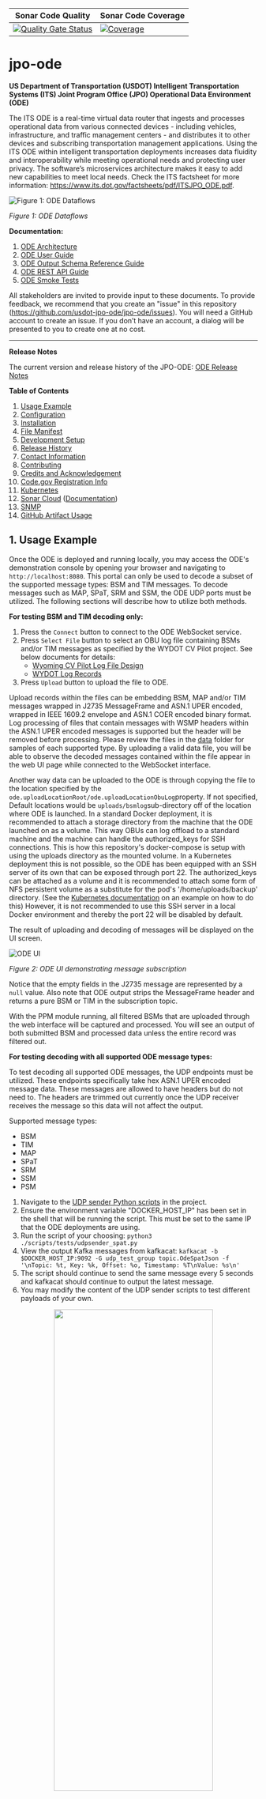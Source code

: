 | Sonar Code Quality | Sonar Code Coverage |
|---------------------|---------------------|
[![Quality Gate Status](https://sonarcloud.io/api/project_badges/measure?project=usdot.jpo.ode%3Ajpo-ode&metric=alert_status)](https://sonarcloud.io/dashboard?id=usdot.jpo.ode%3Ajpo-ode) | [![Coverage](https://sonarcloud.io/api/project_badges/measure?project=usdot.jpo.ode%3Ajpo-ode&metric=coverage)](https://sonarcloud.io/dashboard?id=usdot.jpo.ode%3Ajpo-ode) |

# jpo-ode

**US Department of Transportation (USDOT) Intelligent Transportation Systems (ITS) Joint Program Office (JPO) Operational Data Environment (ODE)**

The ITS ODE is a real-time virtual data router that ingests and processes operational data from various connected devices - including vehicles, infrastructure, and traffic management centers - and distributes it to other devices and subscribing transportation management applications. Using the ITS ODE within intelligent transportation deployments increases data fluidity and interoperability while meeting operational needs and protecting user privacy. The software’s microservices architecture makes it easy to add new capabilities to meet local needs. Check the ITS factsheet for more information: <https://www.its.dot.gov/factsheets/pdf/ITSJPO_ODE.pdf>.

![Figure 1: ODE Dataflows](docs/images/readme/figure1.png)

_Figure 1: ODE Dataflows_

**Documentation:**

1. [ODE Architecture](docs/Architecture.md)
1. [ODE User Guide](docs/UserGuide.md)
1. [ODE Output Schema Reference Guide](docs/ODE_Output_Schema_Reference.docx)
1. [ODE REST API Guide](https://usdot-jpo-ode.github.io/)
1. [ODE Smoke Tests](https://github.com/usdot-jpo-ode/jpo-ode/wiki/JPO-ODE-QA-Documents)

All stakeholders are invited to provide input to these documents. To provide feedback, we recommend that you create an "issue" in this repository (<https://github.com/usdot-jpo-ode/jpo-ode/issues>). You will need a GitHub account to create an issue. If you don’t have an account, a dialog will be presented to you to create one at no cost.

---

<a name="toc"></a>

**Release Notes**

The current version and release history of the JPO-ODE: [ODE Release Notes](<docs/Release_notes.md>)

**Table of Contents**

1. [Usage Example](#usage-example)
1. [Configuration](#configuration)
1. [Installation](#installation)
1. [File Manifest](#file-manifest)
1. [Development Setup](#development-setup)
1. [Release History](#release-history)
1. [Contact Information](#contact-information)
1. [Contributing](#contributing)
1. [Credits and Acknowledgement](#credits-and-acknowledgement)
1. [Code.gov Registration Info](#codegov-registration-info)
1. [Kubernetes](#kubernetes)
1. [Sonar Cloud](#sonar-token-configuration) ([Documentation](https://sonarcloud.io/documentation/user-guide/user-token/))
1. [SNMP](#snmp)
1. [GitHub Artifact Usage](#githhub-artifact-usage)

<!--
#########################################
############# Usage Example #############
#########################################
 -->

<a name="usage-example"></a>

## 1. Usage Example

Once the ODE is deployed and running locally, you may access the ODE's demonstration console by opening your browser and navigating to  `http://localhost:8080`. This portal can only be used to decode a subset of the supported message types: BSM and TIM messages. To decode messages such as MAP, SPaT, SRM and SSM, the ODE UDP ports must be utilized. The following sections will describe how to utilize both methods.

<b>For testing BSM and TIM decoding only:</b>
1.  Press the `Connect` button to connect to the ODE WebSocket service.
2.  Press `Select File` button to select an OBU log file containing BSMs and/or TIM messages as specified by the WYDOT CV Pilot project. See below documents for details:
    - [Wyoming CV Pilot Log File Design](data/Wyoming_CV_Pilot_Log_File_Design.docx)
    - [WYDOT Log Records](data/wydotLogRecords.h)
3.  Press `Upload` button to upload the file to ODE.

Upload records within the files can be embedding BSM, MAP and/or TIM messages wrapped in J2735 MessageFrame and ASN.1 UPER encoded, wrapped in IEEE 1609.2 envelope and ASN.1 COER encoded binary format. Log processing of files that contain messages with WSMP headers within the ASN.1 UPER encoded messages is supported but the header will be removed before processing. Please review the files in the [data](data) folder for samples of each supported type. By uploading a valid data file, you will be able to observe the decoded messages contained within the file appear in the web UI page while connected to the WebSocket interface.

Another way data can be uploaded to the ODE is through copying the file to the location specified by the `ode.uploadLocationRoot/ode.uploadLocationObuLog`property. If not specified,  Default locations would be `uploads/bsmlog`sub-directory off of the location where ODE is launched. In a standard Docker deployment, it is recommended to attach a storage directory from the machine that the ODE launched on as a volume. This way OBUs can log offload to a standard machine and the machine can handle the authorized_keys for SSH connections. This is how this repository's docker-compose is setup with using the uploads directory as the mounted volume. In a Kubernetes deployment this is not possible, so the ODE has been equipped with an SSH server of its own that can be exposed through port 22. The authorized_keys can be attached as a volume and it is recommended to attach some form of NFS persistent volume as a substitute for the pod's '/home/uploads/backup' directory. (See the [Kubernetes documentation](/docs/k8s-demo/templates/jpoode_ode.yaml) on an example on how to do this) However, it is not recommended to use this SSH server in a local Docker environment and thereby the port 22 will be disabled by default.

The result of uploading and decoding of messages will be displayed on the UI screen.

![ODE UI](docs/images/readme/figure2.png)

_Figure 2: ODE UI demonstrating message subscription_

Notice that the empty fields in the J2735 message are represented by a `null` value. Also note that ODE output strips the MessageFrame header and returns a pure BSM or TIM in the subscription topic.

With the PPM module running, all filtered BSMs that are uploaded through the web interface will be captured and processed. You will see an output of both submitted BSM and processed data unless the entire record was filtered out.

<b>For testing decoding with all supported ODE message types:</b>

To test decoding all supported ODE messages, the UDP endpoints must be utilized. These endpoints specifically take hex ASN.1 UPER encoded message data. These messages are allowed to have headers but do not need to. The headers are trimmed out currently once the UDP receiver receives the message so this data will not affect the output.

Supported message types:
- BSM
- TIM
- MAP
- SPaT
- SRM
- SSM
- PSM

1. Navigate to the [UDP sender Python scripts](<./scripts/tests/>) in the project.
2. Ensure the environment variable "DOCKER_HOST_IP" has been set in the shell that will be running the script. This must be set to the same IP that the ODE deployments are using.
3. Run the script of your choosing: `python3 ./scripts/tests/udpsender_spat.py`
4. View the output Kafka messages from kafkacat: `kafkacat -b $DOCKER_HOST_IP:9092 -G udp_test_group topic.OdeSpatJson -f '\nTopic: %t, Key: %k, Offset: %o, Timestamp: %T\nValue: %s\n'`
5. The script should continue to send the same message every 5 seconds and kafkacat should continue to output the latest message.
6. You may modify the content of the UDP sender scripts to test different payloads of your own.

<p align="center">
  <img src="./docs/images/readme/figure3.png" width="80%" height="50%">
</p>

[Back to top](#toc)



<!--
#########################################
############# Configuration #############
#########################################
 -->

<a name="configuration"></a>

## 2. Configuration

### System Requirements

-  Minimum RAM: 16 GB
-  Minimum storage space: 100 GB
-  Supported operating systems:
   -  Ubuntu 22.04 Linux (Recommended)
   -  Windows 10/11 Professional (Professional version required for Docker virtualization)
   -  OSX 13

The ODE software can run on most standard Windows, Mac, or Linux based computers with
Pentium core processors. Performance of the software will be based on the computing power and available RAM in
the system.  Larger data flows can require much larger space requirements depending on the
amount of data being processed by the software. The ODE software application was developed using the open source programming language Java. If running the ODE outside of Docker, the application requires the Java 21 runtime environment.

### Software Prerequisites

The ODE is bundled as a series of submodules running in Docker containers and managed by Docker-Compose. All other required dependencies will automatically be downloaded and installed as part of the Docker build process.

- Docker: <https://docs.docker.com/engine/installation/>
- Docker-Compose: <https://docs.docker.com/compose/install/>

### Tips and Advice

Read the following guides to familiarize yourself with ODE's Docker and Kafka modules.

- [Docker README](docker.md)
- [Kafka README](kafka.md)

The following guide contains information about the data flow diagrams for the ODE.

- [Data Flow Diagrams README](docs/data-flow-diagrams/README.md)

**Installation and Deployment:**

- Docker builds may fail if you are on a corporate network due to DNS resolution errors.
[See here](https://github.com/usdot-jpo-ode/jpo-ode/wiki/Docker-fix-for-SSL-issues-due-to-corporate-network) for instructions to fix this.
- Additionally `git` commands may fail for similar reasons, you can fix this by running `export GIT_SSL_NO_VERIFY=1`.
- Windows users may find more information on installing and using Docker [here](https://github.com/usdot-jpo-ode/jpo-ode/wiki/Docker-management).
- A compatibility guide containing recommendations for suitable versions of submodules for each main module version can be found [here](docs/compatibility.md).

**Configuration:**

If you wish to change the application properties, such as change the location of the upload service via `ode.uploadLocation.*` properties or set the `ode.kafkaBrokers` to something other than the `$DOCKER_HOST_IP:9092`, or wish to change the log file upload folder, etc. instead of setting the environment variables, modify `jpo-ode-svcs\src\main\resources\application.properties` file as desired.

ODE configuration can be customized for every deployment environment using environment variables. These variables can either be set locally or using the [sample.env](sample.env) file. Instructions for how to use this file can be found [here](https://github.com/usdot-jpo-ode/jpo-ode/wiki/Using-the-.env-configuration-file).

**Important!**

You must rename `sample.env` to `.env` for Docker to automatically read the file. This file will contain AWS access keys and other private information. Do not push this file to source control.

[Back to top](#toc)



<!--
########################################
############# Installation #############
########################################
 -->

<a name="installation"></a>

## 3. Installation

The following instructions describe the minimal procedure to fetch, build, and run the main ODE application. If you want to use the privacy protection module and/or S3 depositors, see the [User Guide](docs/UserGuide.md) for more detailed information. Additionally, different build processes are covered at the bottom of this section.

#### Step 0 - For Windows Users Only

If running on Windows, please make sure that your global git config is set up to not convert end-of-line characters during checkout.

Disable `git core.autocrlf` (One Time Only)

```bash
git config --global core.autocrlf false
```

#### Step 1 - Download the Source Code

The ODE software system consists of the following modules hosted in separate Github repositories:

|Name|Visibility|Description|
|----|----------|-----------|
|[jpo-ode](https://github.com/usdot-jpo-ode/jpo-ode)|public|Contains the public components of the application code.|
|[jpo-cvdp](https://github.com/usdot-jpo-ode/jpo-cvdp)|public|Privacy Protection Module|
|[asn1_codec](https://github.com/usdot-jpo-ode/asn1_codec)|public|ASN.1 Encoder/Decoder module|
|[jpo-security-svcs](https://github.com/usdot-jpo-ode/jpo-security-svcs)|public|Provides cryptographic services.|
|[jpo-sdw-depositor](https://github.com/usdot-jpo-ode/jpo-sdw-depositor)|public|SDW depositor service. Optional, comment out of `docker-compose.yml` file if not used.|

You may download the stable, default branch for ALL of these dependencies by using the following recursive git clone command:

```bash
git clone --recurse-submodules https://github.com/usdot-jpo-ode/jpo-ode.git
```

Once you have these repositories obtained, you are ready to build and deploy the application.

##### Downloading the source code from a non-default branch

<details><summary>(Advanced) Downloading the source code from a non-default branch</summary>
<p>

The above steps to pull the code from GitHub repository pulls it from the default branch which is the stable branch. If you wish to pull the source code from a branch that is still under development or beta testing, you will need to specify the branch to pull from. The following commands aid you in that action.

**Note**: These commands can also be performed using the provided script `update_branch`.

```bash
# Backup user provided source or configuration files used by submodules
cp asn1_codec/asn1c_combined/J2735_201603DA.ASN .

# Run the following commands to reset existing branch
git reset --hard
git submodule foreach --recursive git reset --hard

# Pull from the non-default branch
git checkout <branch_name>
git pull origin <branch_name>

# The next command wipes out all of the submodules and re-initializes them.
git submodule deinit -f . && git submodule update --recursive --init

# Restore user provided source or configuration files used by submodules
cp ./J2735_201603DA.ASN asn1_codec/asn1c_combined/
```

</p>
</details>

#### Step 2 - Build and run the application

**Notes:**

- Docker builds may fail if you are on a corporate network due to DNS resolution errors.
[See here](https://github.com/usdot-jpo-ode/jpo-ode/wiki/Docker-fix-for-SSL-issues-due-to-corporate-network) for instructions to fix this.
- In order for Docker to automatically read the environment variable file, you must rename it from `sample.env` to `.env`. **This file will contain private keys, do not put add it to version control.**

Copy the following files from `jpo-ode` directory into your DOCKER_SHARED_VOLUME directory.
- Copy jpo-ode/ppm.properties to ${DOCKER_SHARED_VOLUME}/config.properties. Open the newly copied `config.properties` file in a text editor and update the `metadata.broker.list=your.docker.host.ip:9092` line with your system's DOCKER_HOST_IP in place of the dummy `your.docker.host.ip` string.
- Copy jpo-ode/adm.properties to ${DOCKER_SHARED_VOLUME}/adm.properties
- Copy jpo-ode/aem.properties to ${DOCKER_SHARED_VOLUME}/aem.properties

Navigate to the root directory of the jpo-ode project and run the following command:

```bash
docker compose up --build -d
docker compose ps
```

To bring down the services and remove the running containers run the following command:

```bash
docker compose down
```
For a fresh restart, run:

```bash
docker compose down
docker compose up --build -d
docker compose ps
```

To completely rebuild from scratch, run:

```bash
docker compose down
docker compose rm -fvs
docker compose up --build -d
docker compose ps
```

Check the deployment by running `docker compose ps`. You can start and stop containers using `docker compose start` and `docker compose stop` commands.
If using the multi-broker docker compose file, you can change the scaling by running `docker compose scale <container>=n` where container is the container you would like to scale and n is the number of instances. For example, `docker compose scale kafka=3`.


#### asn1_codec Module (ASN.1 Encoder and Decoder)
ODE requires the deployment of asn1_codec module. ODE's `docker-compose.yml` file is set up to build and deploy the module in a Docker container. If you wish to run `asn1_codec` module outside Docker (i.e. directly on the host machine), please refer to the documentation of `asn1_codec` module.

The only requirement for deploying `asn1_codec` module on Docker is the setup of two environment variables `DOCKER_HOST_IP` and `DOCKER_SHARED_VOLUME`.

#### PPM Module (Geofencing and Filtering)

To run the ODE with PPM module, you must install and start the PPM service. PPM service communicates with other services through Kafka Topics. PPM will read from the specified "Raw BSM" topic and publish the result to the specified "Filtered Bsm" topic. These topic names are specified by the following ODE and PPM properties:

 - ODE properties for communications with PPM (set in application.properties)
	 - ode.kafkaTopicOdeBsmJson  (default = topic.OdeBsmJson)
	 - ode.kafkaTopicFilteredOdeBsmJson (default = topic.FilteredOdeBsmJson)
 - PPM properties for communications with ODE (set in yourconfig.properties)
	 - privacy.topic.consumer (default = j2735BsmRawJson)
	 - privacy.topic.producer (default = j2735BsmFilteredJson)

Follow the instructions [here](https://github.com/usdot-jpo-ode/jpo-cvdp/blob/master/docs/installation.md) to install and build the PPM service.

During the build process, edit the sample config file located in `config/example.properties` and point the property `metadata.broker.list` towards the host of your docker machine or wherever the kafka brokers are hosted. You may use the command `docker-machine ls` to find the kafka service.

After a successful build, use the following commands to configure and run the PPM

```
cd $BASE_PPM_DIR/jpo-cvdp/build
$ ./bsmjson_privacy -c ../config/ppm.properties
```

### Confluent Cloud Integration

Rather than using a local kafka instance, the ODE can utilize an instance of kafka hosted by Confluent Cloud via SASL.



#### Environment variables

##### Purpose & Usage

- The DOCKER_HOST_IP environment variable is used to communicate with the bootstrap server that the instance of Kafka is running on.

- The KAFKA_TYPE environment variable specifies what type of kafka connection will be attempted and is used to check if Confluent should be utilized. If this environment variable is not set, the ODE will default to normal behavior.

- The CONFLUENT_KEY and CONFLUENT_SECRET environment variables are used to authenticate with the bootstrap server. If the KAFKA_TYPE environment variable is not set, then these are not required.



##### Values
In order to utilize Confluent Cloud:

- DOCKER_HOST_IP must be set to the bootstrap server address (excluding the port)

- KAFKA_TYPE must be set to "CONFLUENT"

- CONFLUENT_KEY must be set to the API key being utilized for CC

- CONFLUENT_SECRET must be set to the API secret being utilized for CC



#### CC Docker Compose File

There is a provided docker-compose file (docker-compose-confluent-cloud.yml) that passes the above environment variables into the container that gets created. Further, this file doesn't spin up a local kafka instance since it is not required.



#### Note

This has only been tested with Confluent Cloud but technically all SASL authenticated Kafka brokers can be reached using this method.	

[Back to top](#toc)

# MongoDB Integration

## Description and Configuration

To sink streamed kafka topic data to a MongoDB database, a kafka connect and MongoDB instance can be deployed for the ODE. By running the provided docker compose [file](./docker-compose-mongo.yml) the following topics will be streamed to MongoDB:

- OdeRawEncodedBSMJson
- OdeBsmJson
- OdeRawEncodedMAPJson
- OdeMapJson
- OdeRawEncodedSPATJson
- OdeSpatJson
- OdeRawEncodedTIMJson
- OdeTimJson
- OdeRawEncodedPsmJson
- OdePsmJson

The configuration that defines this is in the jpo-utils submodule [here](jpo-utils\kafka-connect-mongo\scripts\kafka-connect). This script is attached to the `connect` container as a volume and if you would like to sink different topics then feel free to make a copy of the `connect_start.sh` script and attach it to the `connect` container to the following path: `/scripts/connect_start.sh`.

## Environment variables

### Purpose & Usage

- The `MONGO_IP` environment variable is used to define the IP address of the MongoDB container. This can be configured to use a remote MongoDB instance instead of using the provided docker deployed container.

- The `MONGO_DB_NAME` environmental variable defines the name of the DB created in MongoDB. This variable is used for both configuring user permission access as well as a destination for the connectors defined in the `connect` container.

- The `MONGO_ADMIN_DB_USER` and `MONGO_ADMIN_DB_PASS` define the credentials for the `admin` MongoDB user. This user has full control of the cluster and the password must be securely set for production deployments.

- The `MONGO_ODE_DB_USER` and `MONGO_ODE_DB_PASS` define the credentials for the `ode` MongoDB user. This user has `readWrite` permissions to the `MONGO_DB_NAME` database.

- The `MONGO_URI` environmental variable contains the complete connection string used to connect to the MongoDB when creating connectors in the `connect` container.

- The `MONGO_COLLECTION_TTL` environmental variable configures the Time To Live (TTL) for created TTL indexes. Setting this value too high will result in much more storage usage.

### Values
In order to utilize Confluent Cloud:

- `MONGO_IP` must be set to the IP address of the MongoDB container. This can be left as `${DOCKER_HOST_IP}` for deployments using the provided MongoDB instance included in the docker-compose file.

- `MONGO_DB_NAME` configures the created DB name in MongoDB.

- `MONGO_ADMIN_DB_USER` configures the MongoDB admin user's name.

- `MONGO_ADMIN_DB_PASS` configures the MongoDB admin user's name. This must be changed to a more secure password for production deployments.

- `MONGO_ODE_DB_USER` configures the username of the initialized user with `readwrite` access to the initialized database.

- `MONGO_ODE_DB_PASS` configures the password of the initialized user with `readwrite` access to the initialized database.

- `MONGO_URI` defines the connection URI used by the kafka connect instance. MongoDB connection URI options are documented [here](https://www.mongodb.com/docs/manual/reference/connection-string/)

- `MONGO_COLLECTION_TTL` sets the Time To Live (TTL) for the created TTL indexes.


## Mongo Docker Compose File

There is a provided docker-compose [file](docker-compose-mongo.yml) that spins up a MongoDB instance with a kafka connect service. There is also a initialization container that configures the RBAC and replica set of the MongoDB container. 

## Note

Kafka connect is being used for MongoDB in this implementation but it can interact with many types of databases, here is further documentation for [kafka connect](https://docs.confluent.io/platform/current/connect/index.html)

[Back to top](#toc)

<!--
#########################################
############# File Manifest #############
#########################################
 -->

<a name="file-manifest"></a>

## 4. File Manifest

This section outlines the software technology stacks of the ODE.

### Containerization and Management

- [Docker](https://www.docker.com/)
- [Docker-Compose](https://docs.docker.com/compose/)

### Messaging

- [Kafka](https://kafka.apache.org/)

### Code Quality

- [SonarCloud](https://sonarcloud.io)

### Continuous Integration

- [GitHub Workflows](https://docs.github.com/en/actions/using-workflows)

### ODE Code

- [Java 21](https://openjdk.java.net/)
- [Maven](https://maven.apache.org/)
- [Spring Boot](http://spring.io/projects/spring-boot)
- [Logback](https://logback.qos.ch/)
- [SNMP4J](https://www.snmp4j.org/)
- [JUnit](https://junit.org)
- [JMockit](http://jmockit.github.io/)
- [Stomp Websocket](http://jmesnil.net/stomp-websocket)

### Web UI

- [MaterializeCSS](https://materializecss.com)
- [jQuery](https://jquery.com/)
- [Stomp Websocket](http://jmesnil.net/stomp-websocket)
- [SockJS](https://github.com/sockjs)

[Back to top](#toc)



<!--
#############################################
############# Development Setup #############
#############################################
 -->

<a name="development-setup"></a>

## 5. Development Setup

### Integrated Development Environment (IDE)

Install the IDE of your choice:

* Eclipse: [https://eclipse.org/](https://eclipse.org/)
* STS: [https://spring.io/tools/sts/all](https://spring.io/tools/sts/all)
* IntelliJ: [https://www.jetbrains.com/idea/](https://www.jetbrains.com/idea/)
* VSCode: [https://code.visualstudio.com/](https://code.visualstudio.com/)

### Continuous Integration

See the [GitHub Workflows](.github/workflows/) defined for this project.

### Dev Container Environment
The project can be reopened inside of a dev container in VSCode. This environment should have all of the necessary dependencies to debug the ODE and its submodules. When attempting to run scripts in this environment, it may be necessary to make them executable with "chmod +x" first.

[Back to top](#toc)



<!--
###########################################
############# Release History #############
###########################################
 -->

<a name="release-history"></a>

## 6. Release History

[Release Notes](ReleaseNotes.md)

[Back to top](#toc)



<!--
###############################################
############# Contact Information #############
###############################################
 -->

<a name="contact-information"></a>

## 7. Contact Information

Contact the developers of the ODE application by submitting a [Github issue](https://github.com/usdot-jpo-ode/jpo-ode/issues).

Contact the ODE management representative using the information in the [Code.gov Registration Info](#codegov-registration-info) section.

### License information

Licensed under the Apache License, Version 2.0 (the "License"); you may not use this
file except in compliance with the License.
You may obtain a copy of the License at <http://www.apache.org/licenses/LICENSE-2.0>
Unless required by applicable law or agreed to in writing, software distributed under
the License is distributed on an "AS IS" BASIS, WITHOUT WARRANTIES OR CONDITIONS OF ANY KIND, either expressed or implied. See the License for the specific language governing
permissions and limitations under the [License](http://www.apache.org/licenses/LICENSE-2.0).

[Back to top](#toc)



<!--
########################################
############# Contributing #############
########################################
 -->

<a name="contributing"></a>

## 8. Contributing

Please read our [contributing guide](docs/contributing_guide.md) to learn about our development process, how to propose pull requests and improvements, and how to build and test your changes to this project.

### Source Repositories - GitHub

- Main repository on GitHub (public)
	- <https://github.com/usdot-jpo-ode/jpo-ode>
- Data Privacy Module on Github (public)
	- <https://github.com/usdot-jpo-ode/jpo-cvdp>
- Utils Module on Github (public)
	- <https://github.com/usdot-jpo-ode/jpo-utils>
- Security services repository on GitHub (public)
  - <https://github.com/usdot-jpo-ode/jpo-security-svcs>
- SDW Depositor Module on GitHub (public)
  - <https://github.com/usdot-jpo-ode/jpo-sdw-depositor>
- ODE Output Validatory Library (public)
  - https://github.com/usdot-jpo-ode/ode-output-validator-library

### Static Code Analysis

<https://sonarcloud.io/organizations/usdot-jpo-ode/projects>

### Quality Assurance

Code quality assurance is reported through the [usdot-jpo-ode SonarCloud organization](https://sonarcloud.io/organizations/usdot-jpo-ode/projects). Code quality reports are generated by the [JaCoCo plugin for Maven](https://www.eclemma.org/jacoco/trunk/doc/maven.html) during the ODE's [webhook-triggered TravisCI build](https://github.com/usdot-jpo-ode/jpo-ode/blob/dev/.travis.yml#L16). After a successful build, the [SonarQube scanner plugin for Maven](https://docs.sonarqube.org/display/SCAN/Analyzing+with+SonarQube+Scanner+for+Maven) creates and uploads a code quality report to SonarCloud.

For regression and user acceptance testing, ODE provides an automated test harness. The test harness is provided in the [qa/test-harness](ga/test-harness) directory under jpo-ode root folder. The test harness uses the ODE [Validator Library](https://github.com/usdot-jpo-ode/ode-output-validator-library) repository as a submodule.

For more information, please see: https://github.com/usdot-jpo-ode/jpo-ode/wiki/Using-the-ODE-test-harness

### Troubleshooting

Please read our [Wiki](https://github.com/usdot-jpo-ode/jpo-ode/wiki) for more information, or check the [User Guide](docs/UserGuide.md).

Application Support for the ODE currently managed via GitHub's native issue tracker: <https://github.com/usdot-jpo-ode/jpo-ode/issues>.

[Back to top](#toc)



<!--
#######################################################
############# Credits and Acknowledgement #############
#######################################################
 -->

<a name="credits-and-acknowledgement"></a>

## 9. Credits and Acknowledgement

[Attribution](ATTRIBUTION.md)

[Back to top](#toc)



<!--
######################################################
############# Code.gov Registration Info #############
######################################################
 -->

<a name="codegov-registration-info"></a>

## 10. Code.gov Registration Info

Agency: DOT

Short Description: The ITS ODE is a real-time virtual data router that ingests and processes operational data from various connected devices – including vehicles, infrastructure, and traffic management centers – and distributes it to other devices and subscribing transportation management applications. Using the ITS ODE within intelligent transportation deployments increases data fluidity and interoperability while meeting operational needs and protecting user privacy. The software’s microservices architecture makes it easy to add new capabilities to meet local needs.

Status: Beta

Tags: transportation, connected vehicles, intelligent transportation systems, java

Labor hours: 200

Contact Name: James Lieu

Contact Phone: (202) 366-3000


<!--
#####################################################
############# Kubernetes ############################
#####################################################
 -->
<a name="kubernetes"></a>

## 11. Kubernetes
The ODE can be run in a Kubernetes (k8s) environment.
See [the Kubernetes document](./docs/Kubernetes.md) for more details about this.

[Back to top](#toc)


<!--
#####################################################
############# Sonar Token Configuration #############
#####################################################
 -->

<a name="sonar-token-configuration"></a>

## 12. Sonar Token Configuration
Generating and Using Tokens
Users can generate tokens that can be used to run analyses or invoke web services without access to the user's actual credentials.

USDOT-JPO-ODE SonarCloud Organization : https://sonarcloud.io/organizations/usdot-jpo-ode-1/

### Generating a token
You can generate new tokens at User > My Account > Security.
The form at the bottom of the page allows you to generate new tokens. Once you click the Generate button, you will see the token value. Copy it immediately; once you dismiss the notification you will not be able to retrieve it.

### Using a token
SonarScanners running in GitHub Actions can automatically detect branches and pull requests being built so you don't need to specifically pass them as parameters to the scanner.

**<ins>To analyze your projects with GitHub Actions, you need to: </ins>**

**<ins> Creating your GitHub secrets </ins>**
You can create repository secrets from your GitHub repository as below:

Sonar Token: Generate a SonarQube token and, in GitHub, create a new repository secret in GitHub with SONAR_TOKEN as the Name and the token you generated as the Value.
Sonar Host URL: In GitHub, create a new repository secret with SONAR_HOST_URL as the Name and your SonarQube server URL as the Value.

Configure your workflow YAML file as below:

	1. Add GitHub Secrets in ci.yml workflow as SONAR_TOKEN: ${ secrets.SONAR_TOKEN }
 	2. Update the sonar properties in Sonar scan step (- name: Run Sonar) with new sonar project properties.
  
Commit and push your code to start the analysis.

### Revoking a token
You can revoke an existing token at User > My Account > Security by clicking the Revoke button next to the token.

[Back to top](#toc)


<!--
#########################################
############# SNMP ######################
#########################################
 -->

<a name="snmp"></a>

## 13. SNMP
The ODE is capable of communicating with RSUs to:
- Query TIMs
- Deposit TIMs
- Delete TIMs

By default, the ODE will not sign TIMs that are delivered to RSUs. This can be changed by setting the value of the DATA_SIGNING_ENABLED_RSU environment variable found in the provided sample.env file. Additionally, signing of SDX-delivery TIMs can be configured by setting the value of the environment variable DATA_SIGNING_ENABLED_SDW found in sample.env. 

The following SNMP protocols are supported for communication with RSUs:
- DSRC 4.1 (defined in 'Dedicated Short-Range Communications Roadside Unit Specifications')
- NTCIP1218 (defined in 'National Transportation Communications for ITS Protocol')

If no protocol is specified in a request containing RSUs, the ODE will communicate with RSUs via the NTCIP1218 protocol by default. 
This can be changed by setting the value of the DEFAULT_SNMP_PROTOCOL environment variable. 

Additionally, the ODE supports the execution of PDM operations on RSUs. PDM operations are not defined in NTCIP1218, but are defined DSRC 4.1.

<a name="githhub-artifact-usage"></a>

## 14. GitHub Artifact Usage

To use this library in another application, add the GitHub package URLs to the `repositories` section in `pom.xml` of the consumer application or in your local `~/.m2/settings.xml` file. Here is an example implementation of using the GitHub artifact in a consumer application:

```xml
<settings xmlns="http://maven.apache.org/SETTINGS/1.0.0"
  xmlns:xsi="http://www.w3.org/2001/XMLSchema-instance"
  xsi:schemaLocation="http://maven.apache.org/SETTINGS/1.0.0
                      http://maven.apache.org/xsd/settings-1.0.0.xsd">

  <activeProfiles>
    <activeProfile>github</activeProfile>
  </activeProfiles>

  <profiles>
    <profile>
      <id>github</id>
      <repositories>
        <repository>
          <id>central</id>
          <url>https://repo1.maven.org/maven2</url>
        </repository>
        <repository>
          <id>github</id>
          <url>https://maven.pkg.github.com/usdot-jpo-ode/jpo-ode</url>
        </repository>
      </repositories>
    </profile>
  </profiles>

  <servers>
    <server>
      <id>github</id>
      <username>${env.PACKAGE_READ_USERNAME}</username>
      <password>${env.PACKAGE_READ_TOKEN}</password>
    </server>
  </servers>

</settings>
```

And add the following line to the `dependencies` element in `build.gradle`

```xml
<dependencies>
  <dependency>
    <groupId>usdot.jpo.ode</groupId>
    <artifactId>jpo-ode-core</artifactId>
    <version>1.0.0</version>
  </dependency>
  <dependency>
    <groupId>usdot.jpo.ode</groupId>
    <artifactId>jpo-ode-plugins</artifactId>
    <version>1.0.0</version>
  </dependency>
  <dependency>
    <groupId>usdot.jpo.ode</groupId>
    <artifactId>jpo-ode-common</artifactId>
    <version>1.0.0</version>
  </dependency>
  <dependency>
    <groupId>usdot.jpo.ode</groupId>
    <artifactId>jpo-ode-svcs</artifactId>
    <version>1.0.0</version>
  </dependency>
</dependencies>
```

Finally, set the environment variables:

* PACKAGE_READ_USERNAME - User name with read access to the repositories containing the packages.
* PACKAGE_READ_TOKEN - Personal access token with `read:packages` scope.



[Back to top](#toc)
